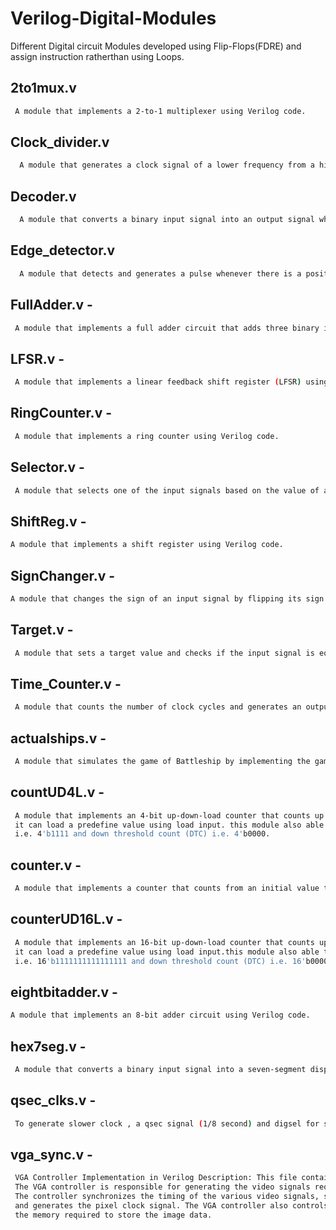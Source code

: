 # Verilog-Digital-Modules
Different Digital circuit Modules developed using Flip-Flops(FDRE) and assign instruction ratherthan using Loops.

## 2to1mux.v

```bash
 A module that implements a 2-to-1 multiplexer using Verilog code.
```

## Clock_divider.v

```bash
  A module that generates a clock signal of a lower frequency from a higher frequency input clock signal.
```

## Decoder.v

```bash
  A module that converts a binary input signal into an output signal where only one of the output bits is high at a time.
```

## Edge_detector.v 

```bash
  A module that detects and generates a pulse whenever there is a positive edge or a negative edge on an input signal.
```

## FullAdder.v -
```bash
 A module that implements a full adder circuit that adds three binary input signals.
 ```

## LFSR.v -

```bash
 A module that implements a linear feedback shift register (LFSR) using Verilog code and this can be used as random number generation.
```
## RingCounter.v -
```bash
 A module that implements a ring counter using Verilog code.
```
## Selector.v -
```bash
 A module that selects one of the input signals based on the value of a select signal.
 ```

## ShiftReg.v - 
```bash
A module that implements a shift register using Verilog code.
```
## SignChanger.v - 
```bash
A module that changes the sign of an input signal by flipping its sign bit.
```
## Target.v -
```bash
 A module that sets a target value and checks if the input signal is equal to the target value.
```
## Time_Counter.v -
```bash
 A module that counts the number of clock cycles and generates an output signal when a specific time period has elapsed.
```
## actualships.v -
```bash
 A module that simulates the game of Battleship by implementing the game logic using Verilog code.
```
## countUD4L.v - 
```bash
 A module that implements an 4-bit up-down-load counter that counts up or down  based on the direction control signal and   
 it can load a predefine value using load input. this module also able to detect upper threshold count(UTC)   
 i.e. 4'b1111 and down threshold count (DTC) i.e. 4'b0000.
```
## counter.v -
```bash
 A module that implements a counter that counts from an initial value to a maximum value and then resets back to the initial value.
```
## counterUD16L.v -
```bash
 A module that implements an 16-bit up-down-load counter that counts up or down  based on the direction control signal and  
 it can load a predefine value using load input.this module also able to detect upper threshold count(UTC)  
 i.e. 16'b1111111111111111 and down threshold count (DTC) i.e. 16'b0000000000000000.
```
## eightbitadder.v - 
```bash
A module that implements an 8-bit adder circuit using Verilog code.
```
## hex7seg.v -
```bash
 A module that converts a binary input signal into a seven-segment display output for displaying hexadecimal digits.
```
## qsec_clks.v -
```bash
 To generate slower clock , a qsec signal (1/8 second) and digsel for selector.v module as select-line.
```
## vga_sync.v -
```bash
 VGA Controller Implementation in Verilog Description: This file contains the Verilog code for implementing a VGA controller.  
 The VGA controller is responsible for generating the video signals required to display an image on a VGA monitor.   
 The controller synchronizes the timing of the various video signals, such as the horizontal and vertical sync signals,  
 and generates the pixel clock signal. The VGA controller also controls the timing of the display of each pixel and manages   
 the memory required to store the image data.
```
